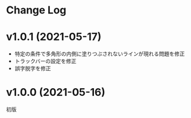 # Change Log

# v1.0.1 (2021-05-17)
- 特定の条件で多角形の内側に塗りつぶされないラインが現れる問題を修正
- トラックバーの設定を修正
- 誤字脱字を修正

# v1.0.0 (2021-05-16)
初版
